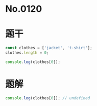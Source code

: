 # No.0120

# 题干

```js
const clothes = ['jacket', 't-shirt'];
clothes.length = 0;

console.log(clothes[0]);
```

# 题解

```js
console.log(clothes[0]); // undefined
```